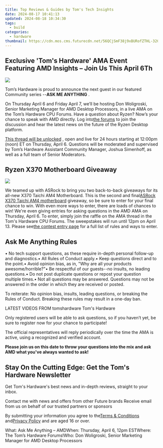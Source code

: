 ```yaml
---
title: Top Reviews & Guides by Tom's Tech Insights
date: 2024-08-17 10:41:13
updated: 2024-08-18 10:34:30
tags:
  - build
categories:
  - hardware
thumbnail: https://cdn.mos.cms.futurecdn.net/56QCjSmF38j9xBURofZTHL-320-80.jpg
---
```


## Exclusive 'Tom's Hardware' AMA Event Featuring AMD Insights – Join Us This April 6Th

![](https://cdn.mos.cms.futurecdn.net/7b7GMCzjB6mc9G9vBHNgLH-320-80.png)

 Tom’s Hardware is proud to announce the next guest in our featured Community series --**ASK ME ANYTHING** .  
  
 On Thursday April 6 and Friday April 7, we’ll be hosting Don Woligroski, Senior Marketing Manager for AMD Desktop Processors, in a live AMA on the Tom’s Hardware CPU Forums. Have a question about Ryzen? Now’s your chance to speak with AMD directly. Log into[the forums](https://forums.tomshardware.com/forums/cpus.2/) to join the discussion and hear the latest news on the future of the Ryzen Desktop platform.  
  
[This thread will be unlocked](https://forums.tomshardware.com/forums/cpus.2/) , open and live for 24 hours starting at 12:00pm (noon) ET on Thursday, April 6\. Questions will be moderated and supervised by Tom’s Hardware Assistant Community Manager, Joshua Simenhoff, as well as a full team of Senior Moderators.

## Ryzen X370 Motherboard Giveaway

![](https://cdn.mos.cms.futurecdn.net/ajRoQ3yuFM3XwT6RSMWioW-320-80.jpg)

 We teamed up with ASRock to bring you two back-to-back giveaways for its all-new X370 Taichi AM4 Motherboard. This is the second and final[ASRock X370 Taichi AM4 motherboard](https://tools.techidaily.com) giveaway, so be sure to enter for your final chance to win. With even more ways to enter, there are loads of chances to win! We're even giving entries for asking questions in the AMD AMA on Thursday, April 6\. To enter, simply join the raffle on the AMA thread in the Tom's Hardware CPU Forums. The sweepstakes will run until 12pm on April 13\. Please see[the contest entry page](https://gleam.io/aoUI7/ryzen-x370-motherboard-giveaway-with-asrock) for a full list of rules and ways to enter.

## Ask Me Anything Rules

 • No tech support questions, as these require in-depth personal follow-up and diagnostics.• All Rules of Conduct apply.• Keep questions direct and to the point.• Avoid opinion bias, as in, "Why are all your products awesome/horrible?"• Be respectful of our guests--no insults, no leading questions.• Do not post duplicate questions or repost your question multiple times.• Not all questions may be answered. Questions may not be answered in the order in which they are received or posted.

 To reiterate: No opinion bias, insults, leading questions, or breaking the Rules of Conduct. Breaking these rules may result in a one-day ban.

 LATEST VIDEOS FROM tomshardware Tom's Hardware

 Only registered users will be able to ask questions, so if you haven’t yet, be sure to register now for your chance to participate!

 The official representatives will reply periodically over the time the AMA is active, using a recognized and verified account.

 **Please join us on this date to throw your questions into the mix and ask AMD what you've always wanted to ask!**

## Stay On the Cutting Edge: Get the Tom's Hardware Newsletter

 Get Tom's Hardware's best news and in-depth reviews, straight to your inbox.

 Contact me with news and offers from other Future brands  Receive email from us on behalf of our trusted partners or sponsors

 By submitting your information you agree to the[Terms & Conditions](https://futureplc.com/terms-conditions/) and[Privacy Policy](https://futureplc.com/privacy-policy/) and are aged 16 or over.

 What: Ask Me Anything – AMDWhen: Thursday, April 6, 12pm ESTWhere: The Tom’s Hardware Forums!Who: Don Woligroski, Senior Marketing Manager for AMD Desktop Processors

<ins class="adsbygoogle"
     style="display:block"
     data-ad-format="autorelaxed"
     data-ad-client="ca-pub-7571918770474297"
     data-ad-slot="1223367746"></ins>



<ins class="adsbygoogle"
     style="display:block"
     data-ad-client="ca-pub-7571918770474297"
     data-ad-slot="8358498916"
     data-ad-format="auto"
     data-full-width-responsive="true"></ins>
